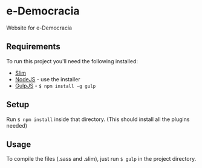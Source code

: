 e-Democracia
=============================

Website for e-Democracia

## Requirements

To run this project you'll need the following installed:

+ [Slim](http://slim-lang.com/)
+ [NodeJS](http://nodejs.org) - use the installer
+ [GulpJS](https://github.com/gulpjs/gulp) - `$ npm install -g gulp`

## Setup

Run `$ npm install` inside that directory. (This should install all the plugins needed)

## Usage

To compile the files (.sass and .slim), just run `$ gulp` in the project directory.
